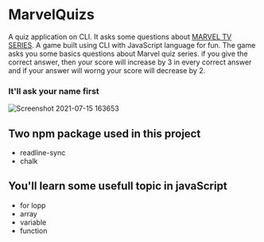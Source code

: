 
# MarvelQuizs
A quiz application on CLI.  It asks some questions about [MARVEL TV SERIES](https://replit.com/@pritamkr/MarvelQuizs#index.js).
A game built using CLI with JavaScript language for fun. The game asks you some basics questions about Marvel quiz series. if you give the correct answer, then your score will increase by 3 in every correct answer and if your answer will worng your score will decrease by 2.

### It'll ask your name first

![Screenshot 2021-07-15 163653](https://user-images.githubusercontent.com/84632214/125778349-71c57ee6-295f-4985-bf45-61cba942d791.png)

## Two npm package used in this project 
  
  - readline-sync
  - chalk 

## You'll learn some usefull topic in javaScript

 - for lopp
 - array
 - variable
 - function
